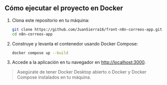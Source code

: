 ## Cómo ejecutar el proyecto en Docker

1. Clona este repositorio en tu máquina:

   ```sh
   git clone https://github.com/JuanSierra16/front-n8n-correos-app.git
   cd n8n-correos-app
   ```

2. Construye y levanta el contenedor usando Docker Compose:

   ```sh
   docker compose up --build
   ```

3. Accede a la aplicación en tu navegador en [http://localhost:3000](http://localhost:3000).

> Asegúrate de tener Docker Desktop abierto o Docker y Docker Compose instalados en tu máquina.
